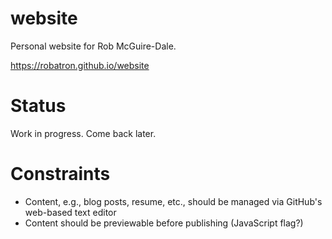 # website

Personal website for Rob McGuire-Dale.

https://robatron.github.io/website

# Status

Work in progress. Come back later.

# Constraints

- Content, e.g., blog posts, resume, etc., should be managed via GitHub's
  web-based text editor
- Content should be previewable before publishing (JavaScript flag?)
